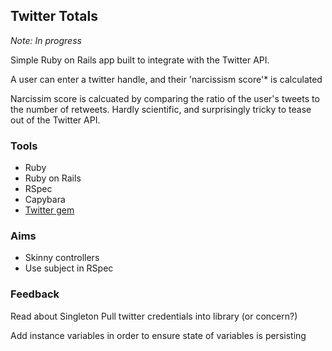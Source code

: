 ## Twitter Totals

*Note: In progress*

Simple Ruby on Rails app built to integrate with the Twitter API.

A user can enter a twitter handle, and their 'narcissism score'* is calculated

Narcissim score is calcuated by comparing the ratio of the user's tweets to the number of retweets. Hardly scientific, and surprisingly tricky to tease out of the Twitter API.


### Tools

* Ruby
* Ruby on Rails
* RSpec
* Capybara
* [Twitter gem](https://github.com/sferik/twitter)



### Aims

* Skinny controllers
* Use subject in RSpec

### Feedback

Read about Singleton
Pull twitter credentials into library (or concern?)

Add instance variables in order to ensure state of variables is persisting

